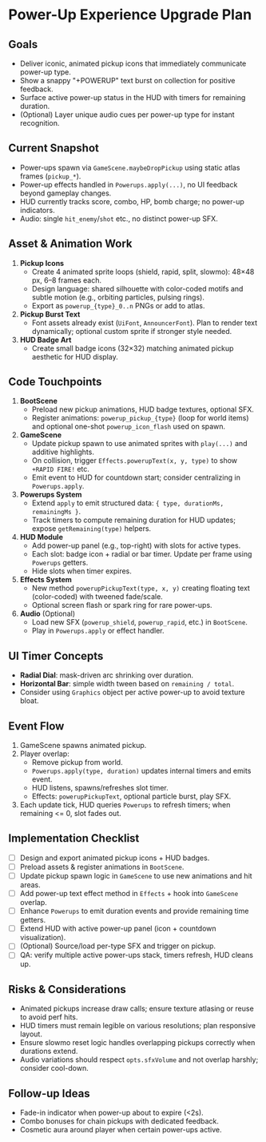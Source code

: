 # Power-Up Experience Upgrade Plan

## Goals
- Deliver iconic, animated pickup icons that immediately communicate power-up type.
- Show a snappy "+POWERUP" text burst on collection for positive feedback.
- Surface active power-up status in the HUD with timers for remaining duration.
- (Optional) Layer unique audio cues per power-up type for instant recognition.

## Current Snapshot
- Power-ups spawn via `GameScene.maybeDropPickup` using static atlas frames (`pickup_*`).
- Power-up effects handled in `Powerups.apply(...)`, no UI feedback beyond gameplay changes.
- HUD currently tracks score, combo, HP, bomb charge; no power-up indicators.
- Audio: single `hit_enemy`/`shot` etc., no distinct power-up SFX.

## Asset & Animation Work
1. **Pickup Icons**
   - Create 4 animated sprite loops (shield, rapid, split, slowmo): 48×48 px, 6–8 frames each.
   - Design language: shared silhouette with color-coded motifs and subtle motion (e.g., orbiting particles, pulsing rings).
   - Export as `powerup_{type}_0..n` PNGs or add to atlas.
2. **Pickup Burst Text**
   - Font assets already exist (`UiFont`, `AnnouncerFont`). Plan to render text dynamically; optional custom sprite if stronger style needed.
3. **HUD Badge Art**
   - Create small badge icons (32×32) matching animated pickup aesthetic for HUD display.

## Code Touchpoints
1. **BootScene**
   - Preload new pickup animations, HUD badge textures, optional SFX.
   - Register animations: `powerup_pickup_{type}` (loop for world items) and optional one-shot `powerup_icon_flash` used on spawn.
2. **GameScene**
   - Update pickup spawn to use animated sprites with `play(...)` and additive highlights.
   - On collision, trigger `Effects.powerupText(x, y, type)` to show `+RAPID FIRE!` etc.
   - Emit event to HUD for countdown start; consider centralizing in `Powerups.apply`.
3. **Powerups System**
   - Extend `apply` to emit structured data: `{ type, durationMs, remainingMs }`.
   - Track timers to compute remaining duration for HUD updates; expose `getRemaining(type)` helpers.
4. **HUD Module**
   - Add power-up panel (e.g., top-right) with slots for active types.
   - Each slot: badge icon + radial or bar timer. Update per frame using `Powerups` getters.
   - Hide slots when timer expires.
5. **Effects System**
   - New method `powerupPickupText(type, x, y)` creating floating text (color-coded) with tweened fade/scale.
   - Optional screen flash or spark ring for rare power-ups.
6. **Audio** (Optional)
   - Load new SFX (`powerup_shield`, `powerup_rapid`, etc.) in `BootScene`.
   - Play in `Powerups.apply` or effect handler.

## UI Timer Concepts
- **Radial Dial**: mask-driven arc shrinking over duration.
- **Horizontal Bar**: simple width tween based on `remaining / total`.
- Consider using `Graphics` object per active power-up to avoid texture bloat.

## Event Flow
1. GameScene spawns animated pickup.
2. Player overlap:
   - Remove pickup from world.
   - `Powerups.apply(type, duration)` updates internal timers and emits event.
   - HUD listens, spawns/refreshes slot timer.
   - Effects: `powerupPickupText`, optional particle burst, play SFX.
3. Each update tick, HUD queries `Powerups` to refresh timers; when remaining <= 0, slot fades out.

## Implementation Checklist
- [ ] Design and export animated pickup icons + HUD badges.
- [ ] Preload assets & register animations in `BootScene`.
- [ ] Update pickup spawn logic in `GameScene` to use new animations and hit areas.
- [ ] Add power-up text effect method in `Effects` + hook into `GameScene` overlap.
- [ ] Enhance `Powerups` to emit duration events and provide remaining time getters.
- [ ] Extend HUD with active power-up panel (icon + countdown visualization).
- [ ] (Optional) Source/load per-type SFX and trigger on pickup.
- [ ] QA: verify multiple active power-ups stack, timers refresh, HUD cleans up.

## Risks & Considerations
- Animated pickups increase draw calls; ensure texture atlasing or reuse to avoid perf hits.
- HUD timers must remain legible on various resolutions; plan responsive layout.
- Ensure slowmo reset logic handles overlapping pickups correctly when durations extend.
- Audio variations should respect `opts.sfxVolume` and not overlap harshly; consider cool-down.

## Follow-up Ideas
- Fade-in indicator when power-up about to expire (<2s).
- Combo bonuses for chain pickups with dedicated feedback.
- Cosmetic aura around player when certain power-ups active.
